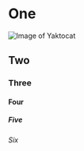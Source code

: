 # One

![Image of Yaktocat](https://octodex.github.com/images/yaktocat.png)

## Two
### Three
#### Four
##### Five
###### Six
